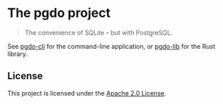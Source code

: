 # The pgdo project

> The convenience of SQLite – but with PostgreSQL.

See [pgdo-cli](pgdo-cli) for the command-line application, or
[pgdo-lib](pgdo-lib) for the Rust library.

## License

This project is licensed under the [Apache 2.0 License][].

[Apache 2.0 License]: https://www.apache.org/licenses/LICENSE-2.0
